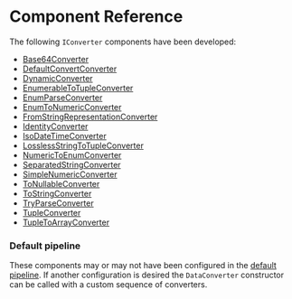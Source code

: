 # Component Reference

The following `IConverter` components have been developed:

* [Base64Converter](base64.md)
* [DefaultConvertConverter](default.md)
* [DynamicConverter](dynamic.md)
* [EnumerableToTupleConverter](enumerable2tuple.md)
* [EnumParseConverter](enumParse.md)
* [EnumToNumericConverter](enumToNum.md)
* [FromStringRepresentationConverter](fromStringRep.md)
* [IdentityConverter](identity.md)
* [IsoDateTimeConverter](isoDate.md)
* [LosslessStringToTupleConverter](llStr2Tup.md)
* [NumericToEnumConverter](numToEnum.md)
* [SeparatedStringConverter](sepString.md)
* [SimpleNumericConverter](simpleNum.md)
* [ToNullableConverter](toNullable.md)
* [ToStringConverter](toString.md)
* [TryParseConverter](tryParse.md)
* [TupleConverter](tuple.md)
* [TupleToArrayConverter](tuple2arr.md)


### Default pipeline
These components may or may not have been configured in the [default pipeline](pipeline.md). If another configuration is desired the `DataConverter` constructor can be called with a custom sequence of converters.


